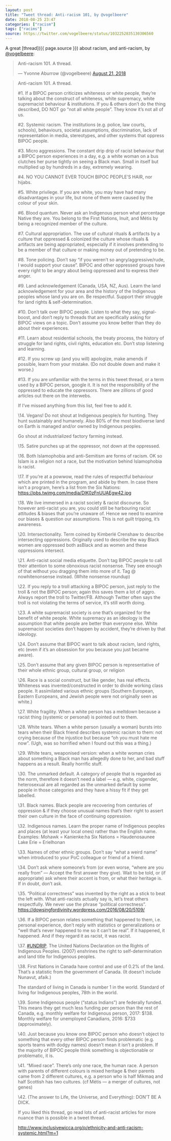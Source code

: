 ```yaml
---
layout: post
title: "Tweet thread: Anti-racism 101, by @vogelbeere"
date: 2018-08-25 23:47
categories: ["racism"]
tags: ["racims"]
source: https://twitter.com/vogelbeere/status/1032252835130306560
---
```


A great [thread]({{ page.source }}) about racism, and anti-racism, by [@vogelbeere](https://twitter.com/vogelbeere):

<blockquote class="twitter-tweet" data-lang="en"><p lang="en" dir="ltr">Anti-racism 101. A thread.</p>&mdash; Yvonne Aburrow (@vogelbeere) <a href="https://twitter.com/vogelbeere/status/1032049568345509894?ref_src=twsrc%5Etfw">August 21, 2018</a></blockquote>
<script async src="https://platform.twitter.com/widgets.js" charset="utf-8"></script>

>
> Anti-racism 101. A thread.
>
> \#1. If a BIPOC person criticizes whiteness or white people, they’re talking about the construct of whiteness, white supremacy, white supremacist behaviour & institutions. If you & others don’t do the thing described, DO NOT go “not all white people”. They know it’s not all of us.
>
> \#2. Systemic racism. The institutions (e.g. police, law courts, schools), behaviours, societal assumptions, discrimination, lack of representation in media, stereotypes, and other systems that oppress BIPOC people.
>
> \#3. Micro aggressions. The constant drip drip of racist behaviour that a BIPOC person experiences in a day, e.g. a white woman on a bus clutches her purse tightly on seeing a Black man. Small in itself but multiplied up by hundreds in a day, extremely wearing.
>
> \#4. NO YOU CANNOT EVER TOUCH BIPOC PEOPLE’S HAIR, nor hijabs.
>
> \#5. White privilege. If you are white, you may have had many disadvantages in your life, but none of them were caused by the colour of your skin.
>
> \#6. Blood quantum. Never ask an Indigenous person what percentage Native they are. You belong to the First Nations, Inuit, and Métis by being a recognized member of the culture.
>
> \#7. Cultural appropriation. The use of cultural rituals & artifacts by a culture that oppressed & colonized the culture whose rituals & artifacts are being appropriated, especially if it involves pretending to be a member of that culture or making money out of pretending to be.
>
> \#8. Tone policing. Don’t say “if you weren’t so angry/aggressive/rude, I would support your cause”. BIPOC and other oppressed groups have every right to be angry about being oppressed and to express their anger.
>
> \#9. Land acknowledgement (Canada, USA, NZ, Aus). Learn the land acknowledgement for your area and the history of the Indigenous peoples whose land you are on. Be respectful. Support their struggle for land rights & self-determination.
>
> \#10. Don’t talk over BIPOC people. Listen to what they say, signal-boost,  and don’t reply to threads that are specifically asking for BIPOC views on a topic. Don’t assume you know better than they do about their experiences.
>
> \#11. Learn about residential schools, the treaty process, the history of struggle for land rights, civil rights, education etc. Don’t stop listening and learning.
>
> \#12. If you screw up (and you will) apologize, make amends if possible, learn from your mistake. (Do not double down and make it worse.)
>
> \#13. If you are unfamiliar with the terms in this tweet thread, or a term used by a BIPOC person, google it. It is not the responsibility of the oppressed to educate the oppressors. There are zillions of good articles out there on the interwebs.
>
> If I’ve missed anything from this list, feel free to add it.
>
> \14. Vegans! Do not shout at Indigenous people/s for hunting. They hunt sustainably and humanely. Also 80% of the most biodiverse land on Earth is managed and/or owned by Indigenous peoples.
>
> Go shout at industrialized factory farming instead.
>
> \15. Satire punches up at the oppressor, not down at the oppressed.
>
> \16. Both Islamophobia and anti-Semitism are forms of racism. OK so Islam is a religion not a race, but the motivation behind Islamophobia is racist.
>
> \17. If you’re at a powwow, read the rules of respectful behaviour which are printed in the program, and abide by them. In case there isn’t a program, here’s a list from the Six Nations: <https://pbs.twimg.com/media/DlK0zFnUUAEgw42.jpg>
>
> \18. We live immersed in a racist society & racist discourse. So however anti-racist you are, you could still be harbouring racist attitudes & biases that you’re unaware of. Hence we need to examine our biases & question our assumptions. This is not guilt tripping, it’s awareness.
>
> \20. Intersectionality. Term coined by Kimberlé Crenshaw to describe intersecting oppressions. Originally used to describe the way Black women are oppressed both asBlack and as women and these oppressions intersect.
>
> \21. Anti-racist social media etiquette. Don’t tag BIPOC people to call their attention to some obnoxious racist nonsense. They see enough of that without you dragging them into more of it. Tag @ nowhitenonsense instead. (White nonsense roundup)
>
> \22. If you reply to a troll attacking a BIPOC person, just reply to the troll & not the BIPOC person; again this saves them a lot of aggro. Always report the troll to Twitter/FB. Although Twitter often says the troll is not violating the terms of service, it’s still worth doing.
>
> \23. A white supremacist society is one that’s organized for the benefit of white people. White supremacy as an ideology is the assumption that white people are better than everyone else. White supremacist societies don’t happen by accident, they’re driven by that ideology.
>
> \24. Don’t assume that BIPOC want to talk about racism, land rights, etc (even if it’s an obsession for you because you just became aware).
>
> \25. Don’t assume that any given BIPOC person is representative of their whole ethnic group, cultural group, or religion
>
> \26. Race is a social construct, but like gender, has real effects. Whiteness was invented/constructed in order to divide working class people. It assimilated various ethnic groups (Southern European, Eastern Europeans, and Jewish people were not originally seen as white.)
>
> \27. White fragility. When a white person has a meltdown because a racist thing (systemic or personal) is pointed out to them.
>
> \28. White tears. When a white person (usually a woman) bursts into tears when their Black friend describes systemic racism to them: not crying because of the injustice but because “oh you must hate me now”. (Ugh, was so horrified when I found out this was a thing.)
>
> \29. White tears, weaponised version: when a white woman cries about something a Black man has allegedly done to her, and bad stuff happens as a result. Really horrific stuff.
>
> \30. The unmarked default. A category of people that is regarded as the norm, therefore it doesn’t need a label — e.g. white, cisgender, heterosexual are all regarded as the unmarked default by some people in those categories and they have a hissy fit if they get labelled.
>
> \31. Black names. Black people are recovering from centuries of oppression & if they choose unusual names that’s their right to assert their own culture in the face of continuing oppression.
>
> \32. Indigenous names. Learn the proper name of Indigenous peoples and places (at least your local ones) rather than the English name. Examples: Mohawk = Kanienke:ha
> Six Nations = Haudenosaunee
> Lake Erie = Erielhonan
>
> \33. Names of other ethnic groups. Don’t say “what a weird name” when introduced to your PoC colleague or friend of a friend.
>
> \34. Don’t ask where someone’s from (or even worse, “where are you really from” — Accept the first answer they give). Wait to be told, or (if appropriate) ask where their accent is from, or what their heritage is. If in doubt, don’t ask.
>
> \35. “Political correctness” was invented by the right as a stick to beat the left with. What anti-racists actually say is, let’s treat others respectfully. We never use the phrase “political correctness”. <https://dowsingfordivinity.wordpress.com/2016/08/20/5109/>
>
> \36. If a BIPOC person relates something that happened to them, i.e. personal experience, don’t reply with statistics or generalizations or “well that’s never happened to me so it can’t be real”. If it happened, it happened. And if they regard it as racist, it was racist.
>
> \37. [#UNDRIP](https://twitter.com/hashtag/UNDRIP?src=hash). The United Nations Declaration on the Rights of Indigenous Peoples. (2007) enshrines the right to self-determination and land title for Indigenous peoples.
>
> \38. First Nations in Canada have control and use of 0.2% of the land. That’s a statistic from the government of Canada. (It doesn’t include Nunavut, afaik.)
>
> The standard of living in Canada is number 1 in the world. Standard of living for Indigenous peoples, 78th in the world.
>
> \39. Some Indigenous people (“status Indians”) are federally funded. This means they get much less funding per person than the rest of Canada, e.g. monthly welfare for Indigenous person, 2017: $138. Monthly welfare for unemployed Canadians, 2016: $733 (approximately).
>
> \40. Just because you know one BIPOC person who doesn’t object to something that every other BIPOC person finds problematic (e.g. sports teams with dodgy names) doesn’t mean it isn’t a problem. If the majority of BIPOC people think something is objectionable or problematic, it is.
>
> \41. “Mixed race”. There’s only one race, the human race. A person with parents of different colours is mixed heritage & their parents came from 2 different cultures, e.g. a person who is half Mikmaq and half Scottish has two cultures. (cf Métis — a merger of cultures, not genes)
>
> \42. (The answer to Life, the Universe, and Everything): DON’T BE A DICK.
>
> If you liked this thread, go read lots of anti-racist articles for more nuance than is possible in a tweet thread.
>
> <http://www.inclusivewicca.org/p/ethnicity-and-anti-racism-systemic.html?m=1>
>
